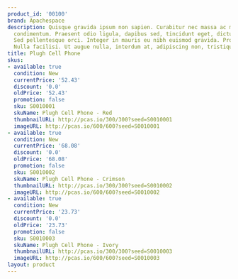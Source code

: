 ```yaml
---
product_id: '00100'
brand: Apachespace
description: Quisque gravida ipsum non sapien. Curabitur nec massa ac massa gravida
  condimentum. Praesent odio ligula, dapibus sed, tincidunt eget, dictum ac, nibh.
  Sed pellentesque orci. Integer in mauris eu nibh euismod gravida. Proin libero.
  Nulla facilisi. Ut augue nulla, interdum at, adipiscing non, tristique eget, neque.
title: Plugh Cell Phone
skus:
- available: true
  condition: New
  currentPrice: '52.43'
  discount: '0.0'
  oldPrice: '52.43'
  promotion: false
  sku: S0010001
  skuName: Plugh Cell Phone - Red
  thumbnailURL: http://pcas.io/300/300?seed=S0010001
  imageURL: http://pcas.io/600/600?seed=S0010001
- available: true
  condition: New
  currentPrice: '68.08'
  discount: '0.0'
  oldPrice: '68.08'
  promotion: false
  sku: S0010002
  skuName: Plugh Cell Phone - Crimson
  thumbnailURL: http://pcas.io/300/300?seed=S0010002
  imageURL: http://pcas.io/600/600?seed=S0010002
- available: true
  condition: New
  currentPrice: '23.73'
  discount: '0.0'
  oldPrice: '23.73'
  promotion: false
  sku: S0010003
  skuName: Plugh Cell Phone - Ivory
  thumbnailURL: http://pcas.io/300/300?seed=S0010003
  imageURL: http://pcas.io/600/600?seed=S0010003
layout: product
---
```

